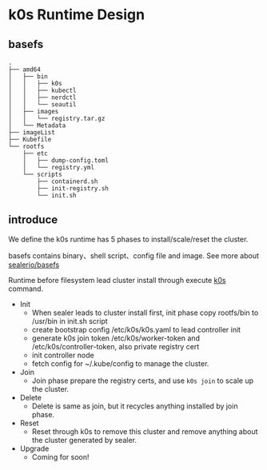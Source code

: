 # k0s Runtime Design
## basefs

```shell
.
├── amd64
│   ├── bin
│   │   ├── k0s
│   │   ├── kubectl
│   │   ├── nerdctl
│   │   └── seautil
│   ├── images
│   │   └── registry.tar.gz
│   └── Metadata
├── imageList
├── Kubefile
└── rootfs
    ├── etc
    │   ├── dump-config.toml
    │   └── registry.yml
    └── scripts
        ├── containerd.sh
        ├── init-registry.sh
        └── init.sh
```

## introduce
We define the k0s runtime has 5 phases to install/scale/reset the cluster.

basefs contains binary、shell script、config file and image. See more about [sealerio/basefs](https://github.com/sealerio/basefs)

Runtime before filesystem lead cluster install through execute [k0s](https://github.com/k0sproject/k0s) command.

+ Init
  + When sealer leads to cluster install first, init phase copy rootfs/bin to /usr/bin in init.sh script
  + create bootstrap config /etc/k0s/k0s.yaml to lead controller init
  + generate k0s join token /etc/k0s/worker-token and /etc/k0s/controller-token, also private registry cert
  + init controller node
  + fetch config for ~/.kube/config to manage the cluster.
+ Join
  + Join phase prepare the registry certs, and use `k0s join` to scale up the cluster.
+ Delete
  + Delete is same as join, but it recycles anything installed by join phase.
+ Reset
  + Reset through k0s to remove this cluster and remove anything about the cluster generated by sealer.
+ Upgrade
  + Coming for soon!